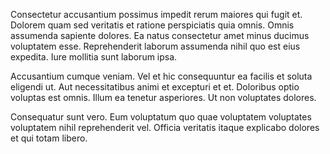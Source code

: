 Consectetur accusantium possimus impedit rerum maiores qui fugit et. Dolorem quam sed veritatis et ratione perspiciatis quia omnis. Omnis assumenda sapiente dolores. Ea natus consectetur amet minus ducimus voluptatem esse. Reprehenderit laborum assumenda nihil quo est eius expedita. Iure mollitia sunt laborum ipsa.
 Accusantium cumque veniam. Vel et hic consequuntur ea facilis et soluta eligendi ut. Aut necessitatibus animi et excepturi et et. Doloribus optio voluptas est omnis. Illum ea tenetur asperiores. Ut non voluptates dolores.
 Consequatur sunt vero. Eum voluptatum quo quae voluptatem voluptates voluptatem nihil reprehenderit vel. Officia veritatis itaque explicabo dolores et qui totam libero.